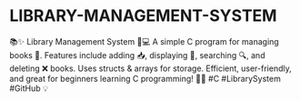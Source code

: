 # LIBRARY-MANAGEMENT-SYSTEM
📚✨ Library Management System 📖💻  A simple C program for managing books 📑. Features include adding 📥, displaying 👀, searching 🔍, and deleting ❌ books. Uses structs &amp; arrays for storage. Efficient, user-friendly, and great for beginners learning C programming! 🚀🎯  #C #LibrarySystem #GitHub 💡
